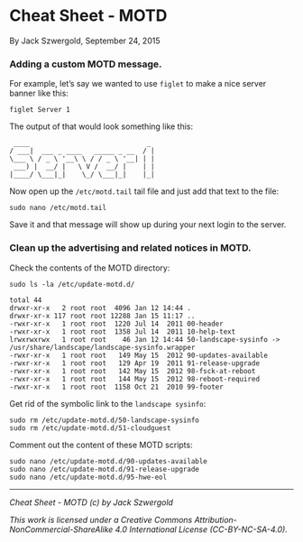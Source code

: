 # Cheat Sheet - MOTD

By Jack Szwergold, September 24, 2015

### Adding a custom MOTD message.

For example, let’s say we wanted to use `figlet` to make a nice server banner like this:

    figlet Server 1

The output of that would look something like this:

	 ____                             _ 
	/ ___|  ___ _ ____   _____ _ __  / |
	\___ \ / _ \ '__\ \ / / _ \ '__| | |
	 ___) |  __/ |   \ V /  __/ |    | |
	|____/ \___|_|    \_/ \___|_|    |_|

Now open up the `/etc/motd.tail` tail file and just add that text to the file:

    sudo nano /etc/motd.tail

Save it and that message will show up during your next login to the server.

### Clean up the advertising and related notices in MOTD.

Check the contents of the MOTD directory:

	sudo ls -la /etc/update-motd.d/
	
	total 44
	drwxr-xr-x   2 root root  4096 Jan 12 14:44 .
	drwxr-xr-x 117 root root 12288 Jan 15 11:17 ..
	-rwxr-xr-x   1 root root  1220 Jul 14  2011 00-header
	-rwxr-xr-x   1 root root  1358 Jul 14  2011 10-help-text
	lrwxrwxrwx   1 root root    46 Jan 12 14:44 50-landscape-sysinfo -> /usr/share/landscape/landscape-sysinfo.wrapper
	-rwxr-xr-x   1 root root   149 May 15  2012 90-updates-available
	-rwxr-xr-x   1 root root   129 Apr 19  2011 91-release-upgrade
	-rwxr-xr-x   1 root root   142 May 15  2012 98-fsck-at-reboot
	-rwxr-xr-x   1 root root   144 May 15  2012 98-reboot-required
	-rwxr-xr-x   1 root root  1158 Oct 21  2010 99-footer

Get rid of the symbolic link to the `landscape sysinfo`:

	sudo rm /etc/update-motd.d/50-landscape-sysinfo
	sudo rm /etc/update-motd.d/51-cloudguest

Comment out the content of these MOTD scripts:

	sudo nano /etc/update-motd.d/90-updates-available
	sudo nano /etc/update-motd.d/91-release-upgrade
	sudo nano /etc/update-motd.d/95-hwe-eol

***

*Cheat Sheet - MOTD (c) by Jack Szwergold*

*This work is licensed under a Creative Commons Attribution-NonCommercial-ShareAlike 4.0 International License (CC-BY-NC-SA-4.0).*